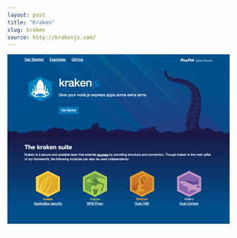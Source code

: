 ```yaml
---
layout: post
title: "Kraken"
slug: kraken
source: http://krakenjs.com/
---
```


<img src="/screenshots/krakenjs.png">
